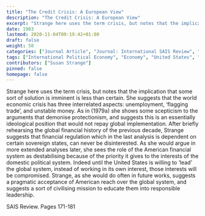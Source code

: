 ```yaml
---
title: "The Credit Crisis: A European View"
description: "The Credit Crisis: A European View"
excerpt: "Strange here uses the term crisis, but notes that the implication that some sort of solution is imminent is less than certain. She suggests that the world economic crisis has three interrelated aspects: unemployment, ‘flagging trade’, and unstable money. As in (1979a) she shows some scepticism to the arguments that demonise protectionism, and suggests this is an essentially ideological position that would not repay global implementation. After briefly rehearsing the global financial history of the previous decade, Strange suggests that financial regulation which in the last analysis is dependent on certain sovereign states, can never be disinterested. As she would argue in more extended analyses later, she sees the role of the American financial system as destabilising because of the priority it gives to the interests of the domestic political system. Indeed until the United States is willing to ‘lead’ the global system, instead of working in its own interest, those interests will be compromised. Strange, as she would do often in future works, suggests a pragmatic acceptance of American reach over the global system, and suggests a sort of civilising mission to educate them into responsible leadership."
date: 1983
lastmod: 2020-11-04T09:19:42+01:00
draft: false
weight: 50
categories: ["Journal Article", "Journal: International SAIS Review", "Publisher: Johns Hopkins University Press"]
tags: ["International Political Economy", "Economy", "United States", "State Sovereignty"]
contributors: ["Susan Strange"]
pinned: false
homepage: false
---
```


Strange here uses the term crisis, but notes that the implication that some sort of solution is imminent is less than certain. She suggests that the world economic crisis has three interrelated aspects: unemployment, ‘flagging trade’, and unstable money. As in (1979a) she shows some scepticism to the arguments that demonise protectionism, and suggests this is an essentially ideological position that would not repay global implementation. After briefly rehearsing the global financial history of the previous decade, Strange suggests that financial regulation which in the last analysis is dependent on certain sovereign states, can never be disinterested. As she would argue in more extended analyses later, she sees the role of the American financial system as destabilising because of the priority it gives to the interests of the domestic political system. Indeed until the United States is willing to ‘lead’ the global system, instead of working in its own interest, those interests will be  compromised. Strange, as she would do often in future works, suggests a pragmatic acceptance of American reach over the global system, and suggests a sort of civilising mission to educate them into responsible leadership.

SAIS Review. Pages 171-181